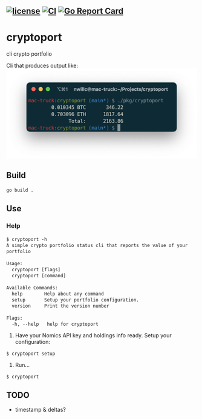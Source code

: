 [![license](https://img.shields.io/github/license/nwillc/cryptoport.svg)](https://tldrlegal.com/license/-isc-license)
[![CI](https://github.com/nwillc/cryptoport/workflows/CI/badge.svg)](https://github.com/nwillc/cryptoport/actions?query=workflow%3CI)
[![Go Report Card](https://goreportcard.com/badge/github.com/nwillc/cryptoport)](https://goreportcard.com/report/github.com/nwillc/cryptoport)
---

# cryptoport
cli crypto portfolio 

Cli that produces output like:
![screenshot](cryptoport.png)

## Build

```shell
go build .
```

## Use
### Help
```shell
$ cryptoport -h
A simple crypto portfolio status cli that reports the value of your portfolio

Usage:
  cryptoport [flags]
  cryptoport [command]

Available Commands:
  help        Help about any command
  setup       Setup your portfolio configuration.
  version     Print the version number

Flags:
  -h, --help   help for cryptoport
```

1. Have your Nomics API key and holdings info ready. Setup your configuration:
```shell
$ cryptoport setup
```
1. Run...
```shell
$ cryptoport
```

## TODO
- timestamp & deltas?
